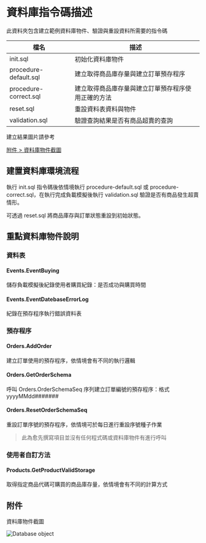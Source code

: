 
# 資料庫指令碼描述

此資料夾包含建立範例資料庫物件、驗證與重設資料所需要的指令碼

|檔名|描述|
|--|--|
|init.sql|初始化資料庫物件|
|procedure-default.sql|建立取得商品庫存量與建立訂單預存程序|
|procedure-correct.sql|建立取得商品庫存量與建立訂單預存程序使用正確的方法|
|reset.sql|重設資料表資料與物件|
|validation.sql|驗證查詢結果是否有商品超賣的查詢|

建立結果圖片請參考

[附件 > 資料庫物件截圖](https://github.com/txstudio/eShopPanicBuyingSimulatorUseStoreProcedure/new/master/db#%E9%99%84%E4%BB%B6)

## 建置資料庫環境流程
執行 init.sql 指令碼後依情境執行 procedure-default.sql 或 procedure-correct.sql，在執行完成負載模擬後執行 validation.sql 驗證是否有商品發生超賣情形。

可透過 reset.sql 將商品庫存與訂單狀態重設到初始狀態。


## 重點資料庫物件說明

### 資料表
#### Events.EventBuying
儲存負載模擬後紀錄使用者購買紀錄：是否成功與購買時間

#### Events.EventDatebaseErrorLog
紀錄在預存程序執行錯誤資料表

### 預存程序
#### Orders.AddOrder
建立訂單使用的預存程序，依情境會有不同的執行邏輯

#### Orders.GetOrderSchema
呼叫 Orders.OrderSchemaSeq 序列建立訂單編號的預存程序：格式 yyyyMMdd#######

#### Orders.ResetOrderSchemaSeq
重設訂單序號的預存程序，依情境可於每日進行重設序號種子作業
> 此為愈先撰寫項目並沒有任何程式碼或資料庫物件有進行呼叫

### 使用者自訂方法
#### Products.GetProductValidStorage
取得指定商品代碼可購買的商品庫存量，依情境會有不同的計算方式

## 附件

資料庫物件截圖

![Database object](https://raw.githubusercontent.com/txstudio/eShopPanicBuyingSimulatorUseStoreProcedure/master/screenshot/db-objects.gif)
